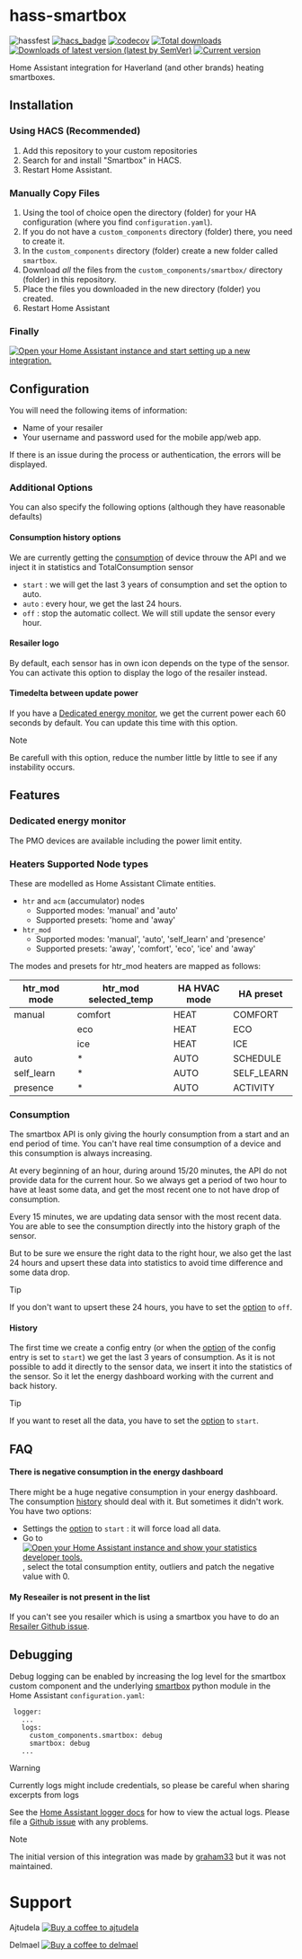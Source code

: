 # hass-smartbox
![hassfest](https://github.com/ajtudela/hass-smartbox/workflows/Validate%20with%20hassfest/badge.svg) [![hacs_badge](https://img.shields.io/badge/HACS-Custom-41BDF5.svg)](https://github.com/hacs/integration) [![codecov](https://codecov.io/gh/ajtudela/hass-smartbox/branch/main/graph/badge.svg?token=C6J448TUQ8)](https://codecov.io/gh/ajtudela/hass-smartbox) [![Total downloads](https://img.shields.io/github/downloads/ajtudela/hass-smartbox/total)](https://github.com/ajtudela/hass-smartbox/releases) [![Downloads of latest version (latest by SemVer)](https://img.shields.io/github/downloads/ajtudela/hass-smartbox/latest/total?sort=semver)](https://github.com/ajtudela/hass-smartbox/releases/latest) [![Current version](https://img.shields.io/github/v/release/ajtudela/hass-smartbox)](https://github.com/ajtudela/hass-smartbox/releases/latest)


Home Assistant integration for Haverland (and other brands) heating smartboxes.


## Installation

### Using HACS (Recommended)

1. Add this repository to your custom repositories
1. Search for and install "Smartbox" in HACS.
1. Restart Home Assistant.


### Manually Copy Files

1. Using the tool of choice open the directory (folder) for your HA configuration (where you find `configuration.yaml`).
1. If you do not have a `custom_components` directory (folder) there, you need to create it.
1. In the `custom_components` directory (folder) create a new folder called `smartbox`.
1. Download _all_ the files from the `custom_components/smartbox/` directory (folder) in this repository.
1. Place the files you downloaded in the new directory (folder) you created.
1. Restart Home Assistant


### Finally

[![Open your Home Assistant instance and start setting up a new integration.](https://my.home-assistant.io/badges/config_flow_start.svg)](https://my.home-assistant.io/redirect/config_flow_start/?domain=smartbox)


## Configuration

You will need the following items of information:
* Name of your resailer
* Your username and password used for the mobile app/web app.

If there is an issue during the process or authentication, the errors will be displayed.

### Additional Options
You can also specify the following options (although they have reasonable defaults)

#### Consumption history options
We are currently getting the [consumption](#consumption) of device throuw the API and we inject it in statistics and TotalConsumption sensor
* `start` : we will get the last 3 years of consumption and set the option to auto.
* `auto` : every hour, we get the last 24 hours.
* `off` : stop the automatic collect. We will still update the sensor every hour.

#### Resailer logo
By default, each sensor has in own icon depends on the type of the sensor.
You can activate this option to display the logo of the resailer instead.

#### Timedelta between update power
If you have a [Dedicated energy monitor](#dedicated-energy-monitor), we get the current power each 60 seconds by default.
You can update this time with this option.
> [!NOTE]
> Be carefull with this option, reduce the number little by little to see if any instability occurs.

## Features

### Dedicated energy monitor
The PMO devices are available including the power limit entity.

### Heaters Supported Node types
These are modelled as Home Assistant Climate entities.

* `htr` and `acm` (accumulator) nodes
  * Supported modes: 'manual' and 'auto'
  * Supported presets: 'home and 'away'
* `htr_mod`
  * Supported modes: 'manual', 'auto', 'self_learn' and 'presence'
  * Supported presets: 'away', 'comfort', 'eco', 'ice' and 'away'

The modes and presets for htr_mod heaters are mapped as follows:

| htr\_mod mode | htr\_mod selected_temp | HA HVAC mode | HA preset   |
|---------------|------------------------|--------------|-------------|
| manual        | comfort                | HEAT         | COMFORT     |
|               | eco                    | HEAT         | ECO         |
|               | ice                    | HEAT         | ICE         |
| auto          | *                      | AUTO         | SCHEDULE    |
| self\_learn   | *                      | AUTO         | SELF\_LEARN |
| presence      | *                      | AUTO         | ACTIVITY    |

### Consumption
The smartbox API is only giving the hourly consumption from a start and an end period of time.
You can't have real time consumption of a device and this consumption is always increasing.

At every beginning of an hour, during around 15/20 minutes, the API do not provide data for the current hour.
So we always get a period of two hour to have at least some data, and get the most recent one to not have drop of consumption.

Every 15 minutes, we are updating data sensor with the most recent data. You are able to see the consumption directly into the history graph of the sensor.

But to be sure we ensure the right data to the right hour, we also get the last 24 hours and upsert these data into statistics to avoid time difference and some data drop.
> [!TIP]
> If you don't want to upsert these 24 hours, you have to set the [option](#consumption-history-options) to `off`.

#### History
The first time we create a config entry (or when the [option](#consumption-history-options) of the config entry is set to `start`) we get the last 3 years of consumption.
As it is not possible to add it directly to the sensor data, we insert it into the statistics of the sensor.
So it let the energy dashboard working with the current and back history.


> [!TIP]
> If you want to reset all the data, you have to set the [option](#consumption-history-options) to `start`.

## FAQ
#### There is negative consumption in the energy dashboard
There might be a huge negative consumption in your energy dashboard. The consumption [history](#history) should deal with it. But sometimes it didn't work.
You have two options:
* Settings the [option](#consumption-history-options) to `start` : it will force load all data.
* Go to [![Open your Home Assistant instance and show your statistics developer tools.](https://my.home-assistant.io/badges/developer_statistics.svg)](https://my.home-assistant.io/redirect/developer_statistics/), select the total consumption entity, outliers and patch the negative value with 0.

#### My Reseailer is not present in the list
If you can't see you resailer which is using a smartbox you have to do an [Resailer Github issue].

## Debugging

Debug logging can be enabled by increasing the log level for the smartbox custom
component and the underlying [smartbox] python module in the Home Assistant
`configuration.yaml`:

```
 logger:
   ...
   logs:
     custom_components.smartbox: debug
     smartbox: debug
   ...
```

> [!WARNING]
> Currently logs might include credentials, so please be careful when
sharing excerpts from logs

See the [Home Assistant logger docs] for how to view the actual logs. Please
file a [Github issue] with any problems.


> [!NOTE]
> The initial version of this integration was made by [graham33](https://github.com/graham33) but it was not maintained.

# Support
Ajtudela [![Buy a coffee to ajtudela][buymeacoffee-shield]][buymeacoffee-ajtudela]

Delmael [![Buy a coffee to delmael][buymeacoffee-shield]][buymeacoffee-delmael]

[buymeacoffee-ajtudela]: https://www.buymeacoffee.com/ajtudela
[buymeacoffee-delmael]: https://www.buymeacoffee.com/delmael

[buymeacoffee-shield]: https://www.buymeacoffee.com/assets/img/custom_images/orange_img.png
[custom repository]: https://hacs.xyz/docs/faq/custom_repositories
[Github issue]: https://github.com/ajtudela/hass-smartbox/issues
[Resailer Github issue]: https://github.com/ajtudela/smartbox/issues/new?template=new-resailer.md
[Home Assistant integration docs]: https://developers.home-assistant.io/docs/creating_integration_file_structure/#where-home-assistant-looks-for-integrations
[Home Assistant logger docs]: https://www.home-assistant.io/integrations/logger/#viewing-logs
[Home Assistant secrets management]: https://www.home-assistant.io/docs/configuration/secrets/
[smartbox]: https://github.com/ajtudela/smartbox
